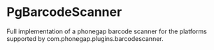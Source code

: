 PgBarcodeScanner
================

Full implementation of a phonegap barcode scanner for the platforms supported by com.phonegap.plugins.barcodescanner.
